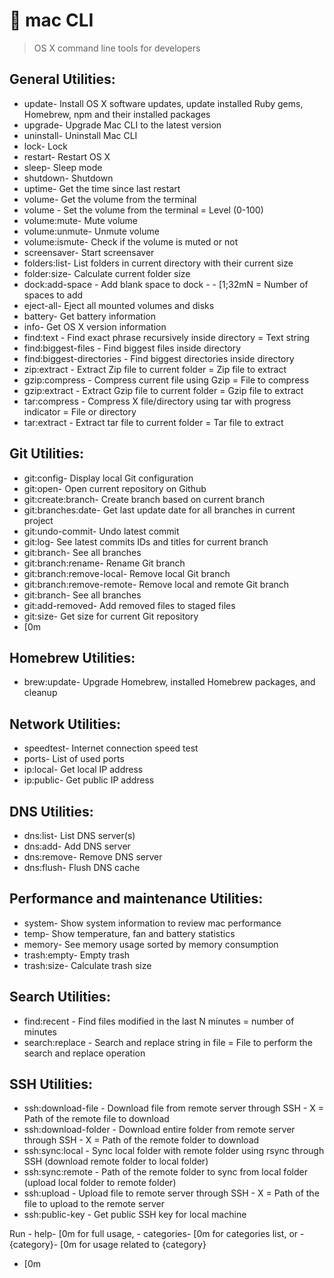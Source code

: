 
#  mac CLI

> OS X command line tools for developers

## General Utilities:
- update- Install OS X software updates, update installed Ruby gems, Homebrew, npm and their installed packages
- upgrade- Upgrade Mac CLI to the latest version
- uninstall- Uninstall Mac CLI
- lock- Lock
- restart- Restart OS X
- sleep- Sleep mode
- shutdown- Shutdown
- uptime- Get the time since last restart
- volume- Get the volume from the terminal
- volume -  Set the volume from the terminal = Level (0-100)
- volume:mute- Mute volume
- volume:unmute- Unmute volume
- volume:ismute- Check if the volume is muted or not
- screensaver- Start screensaver
- folders:list- List folders in current directory with their current size
- folder:size- Calculate current folder size
- dock:add-space -  Add blank space to dock - - [1;32mN = Number of spaces to add
- eject-all- Eject all mounted volumes and disks
- battery- Get battery information
- info- Get OS X version information
- find:text -  Find exact phrase recursively inside directory = Text string
- find:biggest-files - Find biggest files inside directory
- find:biggest-directories - Find biggest directories inside directory
- zip:extract -  Extract Zip file to current folder = Zip file to extract
- gzip:compress -  Compress current file using Gzip = File to compress
- gzip:extract -  Extract Gzip file to current folder = Gzip file to extract
- tar:compress -  Compress X file/directory using tar with progress indicator = File or directory
- tar:extract -  Extract tar file to current folder = Tar file to extract


## Git Utilities:
- git:config- Display local Git configuration
- git:open- Open current repository on Github
- git:create:branch- Create branch based on current branch
- git:branches:date- Get last update date for all branches in current project
- git:undo-commit- Undo latest commit
- git:log- See latest commits IDs and titles for current branch
- git:branch- See all branches
- git:branch:rename- Rename Git branch
- git:branch:remove-local- Remove local Git branch
- git:branch:remove-remote- Remove local and remote Git branch
- git:branch- See all branches
- git:add-removed- Add removed files to staged files
- git:size- Get size for current Git repository
- [0m

## Homebrew Utilities:
- brew:update- Upgrade Homebrew, installed Homebrew packages, and cleanup

## Network Utilities:
- speedtest- Internet connection speed test
- ports- List of used ports
- ip:local- Get local IP address
- ip:public- Get public IP address

## DNS Utilities:
- dns:list- List DNS server(s)
- dns:add- Add DNS server
- dns:remove- Remove DNS server
- dns:flush- Flush DNS cache

## Performance and maintenance Utilities:
- system- Show system information to review mac performance
- temp- Show temperature, fan and battery statistics
- memory- See memory usage sorted by memory consumption
- trash:empty- Empty trash
- trash:size- Calculate trash size

## Search Utilities:
- find:recent -  Find files modified in the last N minutes = number of minutes
- search:replace -  Search and replace string in file = File to perform the search and replace operation

## SSH Utilities:
- ssh:download-file -  Download file from remote server through SSH - X = Path of the remote file to download
- ssh:download-folder -  Download entire folder from remote server through SSH - X = Path of the remote folder to download
- ssh:sync:local -  Sync local folder with remote folder using rsync through SSH (download remote folder to local folder)
- ssh:sync:remote -  Path of the remote folder to sync from local folder (upload local folder to remote folder)
- ssh:upload -  Upload file to remote server through SSH - X = Path of the file to upload to the remote server
- ssh:public-key -  Get public SSH key for local machine





Run - help- [0m for full usage, - categories- [0m for categories list, or - {category}- [0m for usage related to {category}
- [0m
